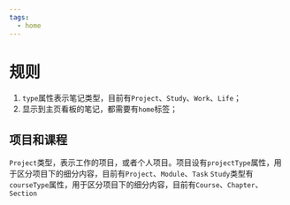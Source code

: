 ```yaml
---
tags:
  - home
---
```

# 规则
1. `type`属性表示笔记类型，目前有`Project`、`Study`、`Work`、`Life`；
2. 显示到主页看板的笔记，都需要有`home`标签；
## 项目和课程
`Project`类型，表示工作的项目，或者个人项目。项目设有`projectType`属性，用于区分项目下的细分内容，目前有`Project`、`Module`、`Task`
`Study`类型有`courseType`属性，用于区分项目下的细分内容，目前有`Course`、`Chapter`、`Section`